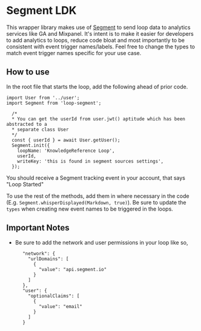 # Segment LDK

This wrapper library makes use of [Segment](https://segment.com/docs/) to send loop data to analytics services like GA and Mixpanel. It's intent is to make it easier for developers to add analytics to loops, reduce code bloat and most importantly to be consistent with event trigger names/labels. Feel free to change the types to match event trigger names specific for your use case.

## How to use

In the root file that starts the loop, add the following ahead of prior code.

```
import User from '../user';
import Segment from 'loop-segment';

  /*
  * You can get the userId from user.jwt() aptitude which has been abstracted to a
  * separate class User
  */
  const { userId } = await User.getUser();
  Segment.init({
    loopName: 'KnowledgeReference Loop',
    userId,
    writeKey: 'this is found in segment sources settings',
  });
```

You should receive a Segment tracking event in your account, that says "Loop Started"

To use the rest of the methods, add them in where necessary in the code (E.g. `Segment.whisperDisplayed(Markdown, true)`). Be sure to update the `types` when creating new event names to be triggered in the loops.

## Important Notes

- Be sure to add the network and user permissions in your loop like so,

```
      "network": {
        "urlDomains": [
          {
            "value": "api.segment.io"
          }
        ]
      },
      "user": {
        "optionalClaims": [
          {
            "value": "email"
          }
        ]
      }
```
